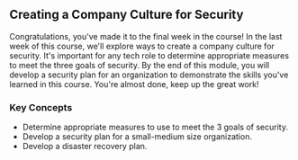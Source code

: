 ## Creating a Company Culture for Security

Congratulations, you've made it to the final week in the course! In the last week of this course, we'll explore ways to create a company culture for security. It's important for any tech role to determine appropriate measures to meet the three goals of security. By the end of this module, you will develop a security plan for an organization to demonstrate the skills you've learned in this course. You're almost done, keep up the great work!

### Key Concepts

* Determine appropriate measures to use to meet the 3 goals of security.
* Develop a security plan for a small-medium size organization.
* Develop a disaster recovery plan.